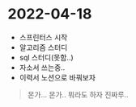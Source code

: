 # 2022-04-18

- 스프린터스 시작
- 알고리즘 스터디
- sql 스터디(못함..)
- 자소서 쓰는중..
- 이력서 노션으로 바꿔보자

> 몬가... 몬가.. 뭐라도 하자 진짜루.. 